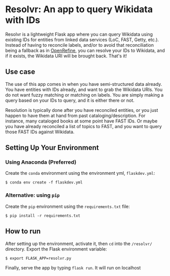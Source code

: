 # Resolvr: An app to query Wikidata with IDs

Resolvr is a lightweight Flask app where you can query Wikidata using existing IDs for entities from linked data services (LoC, FAST, Getty, etc.). Instead of having to reconcile labels, and/or to avoid that reconciliation being a fallback as in [OpenRefine](https://github.com/OpenRefine/OpenRefine/wiki/Reconciliation#reconciling-via-unique-identifiers), you can resolve your IDs to Wikidata, and if it exists, the Wikidata URI will be brought back. That's it!  

## Use case

The use of this app comes in when you have semi-structured data already. You have entities with IDs already, and want to grab the Wikidata URIs. You do not want fuzzy matching or matching on labels. You are simply making a query based on your IDs to query, and it is either there or not.   

Resolution is typically done after you have reconciled entities, or you just happen to have them at hand from past cataloging/description. For instance, many cataloged books at some point have FAST IDs. Or maybe you have already reconciled a list of topics to FAST, and you want to query those FAST IDs against Wikidata.    

## Setting Up Your Environment

### Using Anaconda (Preferred)

Create the `conda` environment using the environment yml, `flaskdev.yml`: 
```shell
$ conda env create -f flaskdev.yml
```

### Alternative: using `pip`

Create the `pip` environment using the `requirements.txt` file:

```shell
$ pip install -r requirements.txt
```

## How to run
After setting up the environment, activate it, then `cd` into the `/resolvr/` directory. Export the Flask environment variable: 
```shell
$ export FLASK_APP=resolvr.py
```

Finally, serve the app by typing `flask run`. It will run on localhost
